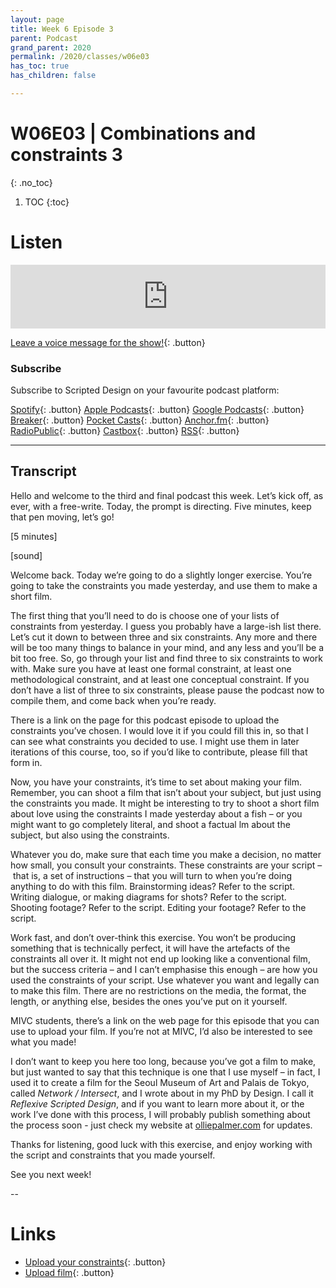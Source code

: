 ```yaml
---
layout: page
title: Week 6 Episode 3
parent: Podcast
grand_parent: 2020
permalink: /2020/classes/w06e03
has_toc: true
has_children: false

---
```


# W06E03 | Combinations and constraints 3
{: .no_toc}

1. TOC
{:toc}



# Listen

<iframe src="https://anchor.fm/scripteddesign/embed/episodes/S01-W06-E03-Scripted-Design--Week-6-Episode-3-emjqlt" height="102px" width="100%" frameborder="0" scrolling="no"></iframe>

<br>

[Leave a voice message for the show!](https://anchor.fm/scripteddesign/message){: .button}

### Subscribe

Subscribe to Scripted Design on your favourite podcast platform:

[Spotify](https://open.spotify.com/show/3sYD3KyPJXnIHUY2m2uFcy){: .button} [Apple Podcasts](https://podcasts.apple.com/nl/podcast/scripted-design/id1533696064?l=en){: .button} [Google Podcasts](https://www.google.com/podcasts?feed=aHR0cHM6Ly9hbmNob3IuZm0vcy8zN2QzMjZjNC9wb2RjYXN0L3Jzcw==){: .button} [Breaker](https://breaker.audio/scripted-design){: .button} [Pocket Casts](https://pca.st/h40ivs5f){: .button} [Anchor.fm](https://anchor.fm/scripteddesign){: .button} [RadioPublic](https://radiopublic.com/scripted-design-WaxpdP){: .button} [Castbox](https://castbox.fm/channel/Scripted-Design-id3371338){: .button} [RSS](https://anchor.fm/s/37d326c4/podcast/rss){: .button}

---




## Transcript

Hello and welcome to the third and final podcast this week. Let’s kick off, as ever, with a free-write. Today, the prompt is directing. Five minutes, keep that pen moving, let’s go!

[5 minutes]

[sound]

Welcome back. Today we’re going to do a slightly longer exercise. You’re going to take the constraints you made yesterday, and use them to make a short film.

The first thing that you’ll need to do is choose one of your lists of constraints from yesterday. I guess you probably have a large-ish list there. Let’s cut it down to between three and six constraints. Any more and there will be too many things to balance in your mind, and any less and you’ll be a bit too free. So, go through your list and find three to six constraints to work with. Make sure you have at least one formal constraint, at least one methodological constraint, and at least one conceptual constraint. If you don’t have a list of three to six constraints, please pause the podcast now to compile them, and come back when you’re ready.

There is a link on the page for this podcast episode to upload the constraints you’ve chosen. I would love it if you could fill this in, so that I can see what constraints you decided to use. I might use them in later iterations of this course, too, so if you’d like to contribute, please fill that form in.

Now, you have your constraints, it’s time to set about making your film. Remember, you can shoot a film that isn’t about your subject, but just using the constraints you made. It might be interesting to try to shoot a short film about love using the constraints I made yesterday about a fish – or you might want to go completely literal, and shoot a factual lm about the subject, but also using the constraints.

Whatever you do, make sure that each time you make a decision, no matter how small, you consult your constraints. These constraints are your script – that is, a set of instructions – that you will turn to when you’re doing anything to do with this film. Brainstorming ideas? Refer to the script. Writing dialogue, or making diagrams for shots? Refer to the script. Shooting footage? Refer to the script. Editing your footage? Refer to the script.

Work fast, and don’t over-think this exercise. You won’t be producing something that is technically perfect, it will have the artefacts of the constraints all over it. It might not end up looking like a conventional film, but the success criteria – and I can’t emphasise this enough – are how you used the constraints of your script. Use whatever you want and legally can to make this film. There are no restrictions on the media, the format, the length, or anything else, besides the ones you’ve put on it yourself.

MIVC students, there’s a link on the web page for this episode that you can use to upload your film. If you’re not at MIVC, I’d also be interested to see what you made!

I don’t want to keep you here too long, because you’ve got a film to make, but just wanted to say that this technique is one that I use myself – in fact, I used it to create a film for the Seoul Museum of Art and Palais de Tokyo, called _Network / Intersect_, and I wrote about in my PhD by Design. I call it _Reflexive Scripted Design_, and if you want to learn more about it, or the work I’ve done with this process, I will probably publish something about the process soon - just check my website at [olliepalmer.com](https://olliepalmer.com/network-intersect) for updates.

Thanks for listening, good luck with this exercise, and enjoy working with the script and constraints that you made yourself.

See you next week!

--


# Links


*   [Upload your constraints](https://forms.gle/UgSwrgLVh9LivvxE9){: .button}
*   [Upload film](https://forms.gle/SbxitQUjswFdxysy9){: .button}
